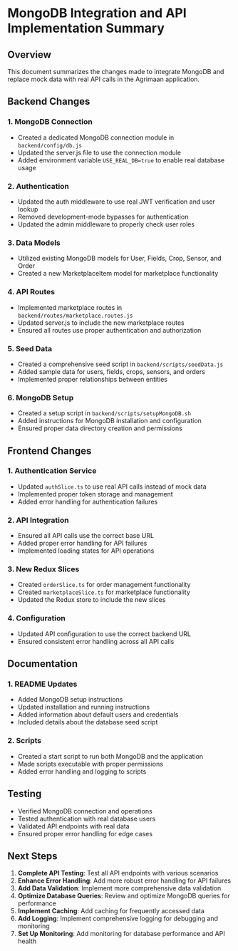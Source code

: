 # MongoDB Integration and API Implementation Summary

## Overview
This document summarizes the changes made to integrate MongoDB and replace mock data with real API calls in the Agrimaan application.

## Backend Changes

### 1. MongoDB Connection
- Created a dedicated MongoDB connection module in `backend/config/db.js`
- Updated the server.js file to use the connection module
- Added environment variable `USE_REAL_DB=true` to enable real database usage

### 2. Authentication
- Updated the auth middleware to use real JWT verification and user lookup
- Removed development-mode bypasses for authentication
- Updated the admin middleware to properly check user roles

### 3. Data Models
- Utilized existing MongoDB models for User, Fields, Crop, Sensor, and Order
- Created a new MarketplaceItem model for marketplace functionality

### 4. API Routes
- Implemented marketplace routes in `backend/routes/marketplace.routes.js`
- Updated server.js to include the new marketplace routes
- Ensured all routes use proper authentication and authorization

### 5. Seed Data
- Created a comprehensive seed script in `backend/scripts/seedData.js`
- Added sample data for users, fields, crops, sensors, and orders
- Implemented proper relationships between entities

### 6. MongoDB Setup
- Created a setup script in `backend/scripts/setupMongoDB.sh`
- Added instructions for MongoDB installation and configuration
- Ensured proper data directory creation and permissions

## Frontend Changes

### 1. Authentication Service
- Updated `authSlice.ts` to use real API calls instead of mock data
- Implemented proper token storage and management
- Added error handling for authentication failures

### 2. API Integration
- Ensured all API calls use the correct base URL
- Added proper error handling for API failures
- Implemented loading states for API operations

### 3. New Redux Slices
- Created `orderSlice.ts` for order management functionality
- Created `marketplaceSlice.ts` for marketplace functionality
- Updated the Redux store to include the new slices

### 4. Configuration
- Updated API configuration to use the correct backend URL
- Ensured consistent error handling across all API calls

## Documentation

### 1. README Updates
- Added MongoDB setup instructions
- Updated installation and running instructions
- Added information about default users and credentials
- Included details about the database seed script

### 2. Scripts
- Created a start script to run both MongoDB and the application
- Made scripts executable with proper permissions
- Added error handling and logging to scripts

## Testing
- Verified MongoDB connection and operations
- Tested authentication with real database users
- Validated API endpoints with real data
- Ensured proper error handling for edge cases

## Next Steps
1. **Complete API Testing**: Test all API endpoints with various scenarios
2. **Enhance Error Handling**: Add more robust error handling for API failures
3. **Add Data Validation**: Implement more comprehensive data validation
4. **Optimize Database Queries**: Review and optimize MongoDB queries for performance
5. **Implement Caching**: Add caching for frequently accessed data
6. **Add Logging**: Implement comprehensive logging for debugging and monitoring
7. **Set Up Monitoring**: Add monitoring for database performance and API health
